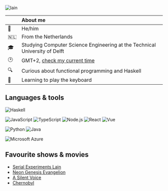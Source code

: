 ![lain](https://user-images.githubusercontent.com/17083334/132076649-deb6ae63-22b4-4edb-a53a-5a9afbb8e43f.gif)

|   |  About me  |
| :-- | :-- |
| 👨| He/him |
| 🇳🇱 | From the Netherlands |
| 🎓| Studying Computer Science Engineering at the Technical University of Delft |
| 🕑| GMT+2, [check my current time](https://www.zeitverschiebung.net/en/city/2759794) |
| 🔍| Curious about functional programming and Haskell |
| 🎹| Learning to play the keyboard |

## Languages & tools
![Haskell](https://img.shields.io/badge/-Haskell-5f5286?logo=haskell&style=for-the-badge)

![JavaScript](https://img.shields.io/badge/-JavaScript-efd81d?logo=javascript&logoColor=333333&style=for-the-badge)
![TypeScript](https://img.shields.io/badge/-TypeScript-2f74c0?logo=typescript&logoColor=white&style=for-the-badge)
![Node.js](https://img.shields.io/badge/-Node.js-659a60?logo=node.js&logoColor=white&style=for-the-badge)
![React](https://img.shields.io/badge/-React-61dafb?logo=react&logoColor=333333&style=for-the-badge)
![Vue](https://img.shields.io/badge/-Vue-3fb27f?logo=vue.js&logoColor=white&style=for-the-badge)

![Python](https://img.shields.io/badge/-Python-3973a3?logo=python&logoColor=white&style=for-the-badge)
![Java](https://img.shields.io/badge/-Java-f0931c?logo=java&style=for-the-badge)

![Microsoft Azure](https://img.shields.io/badge/-Microsoft%20Azure-2070b2?logo=microsoftazure&logoColor=white&style=for-the-badge)

## Favourite shows & movies
- [Serial Experiments Lain](https://myanimelist.net/anime/339/Serial_Experiments_Lain)
- [Neon Genesis Evangelion](https://myanimelist.net/anime/30/Neon_Genesis_Evangelion?q=neon%20genes&cat=anime)
- [A Silent Voice](https://myanimelist.net/anime/28851/Koe_no_Katachi?q=koe%20no%20katachi&cat=anime)
- [Chernobyl](https://www.imdb.com/title/tt7366338/)


<!--
**S3B4S/S3B4S** is a ✨ _special_ ✨ repository because its `README.md` (this file) appears on your GitHub profile.

Here are some ideas to get you started:

- 🔭 I’m currently working on ...
- 🌱 I’m currently learning ...
- 👯 I’m looking to collaborate on ...
- 🤔 I’m looking for help with ...
- 💬 Ask me about ...
- 📫 How to reach me: ...
- 😄 Pronouns: ...
- ⚡ Fun fact: ...
-->
